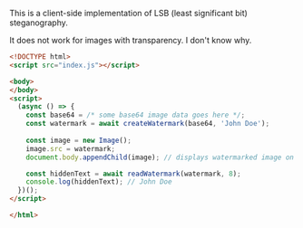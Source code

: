 This is a client-side implementation of LSB (least significant bit) steganography.

It does not work for images with transparency.  I don't know why.

```html
<!DOCTYPE html>
<script src="index.js"></script>

<body>
</body>
<script>
  (async () => {
    const base64 = /* some base64 image data goes here */;
    const watermark = await createWatermark(base64, 'John Doe');
    
    const image = new Image();
    image.src = watermark;
    document.body.appendChild(image); // displays watermarked image on screen

    const hiddenText = await readWatermark(watermark, 8);
    console.log(hiddenText); // John Doe
  })();
</script>

</html>
```